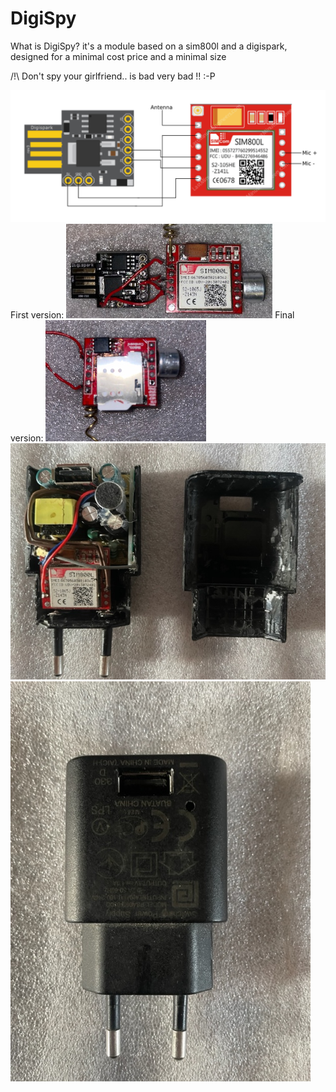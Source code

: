 # DigiSpy
                          
What is DigiSpy?
it's a module based on a sim800l and a digispark, designed for a minimal cost price and a minimal size

/!\ Don't spy your girlfriend.. is bad very bad !! :-P

![Screenshot](Schematic.png)
First version:
![Screenshot](first_test.png)
Final version:
![Screenshot](final_version.png)
![Screenshot](final1.jpg)
![Screenshot](final2.jpg)
